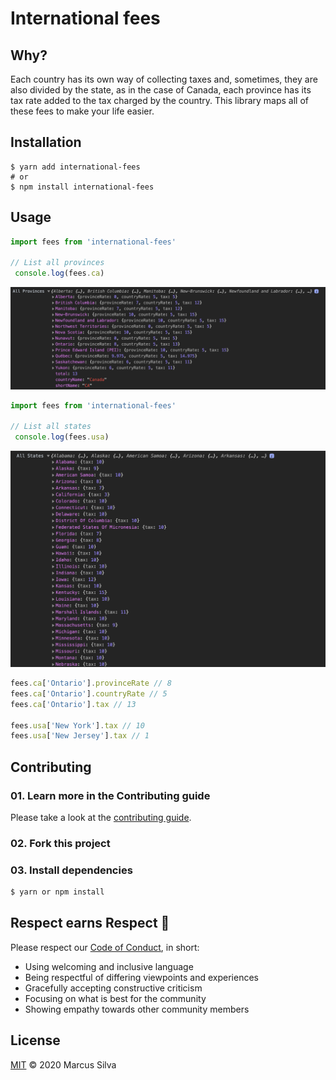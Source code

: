 # International fees

## Why?
Each country has its own way of collecting taxes and, sometimes, they are also divided by the state, as in the case of Canada, each province has its tax rate added to the tax charged by the country. This library maps all of these fees to make your life easier.

## Installation

```shell
$ yarn add international-fees
# or
$ npm install international-fees
```

## Usage


```js
import fees from 'international-fees'

// List all provinces
 console.log(fees.ca)
```
![Canada provinces list](.github/ca-list.png)

```js
import fees from 'international-fees'

// List all states
 console.log(fees.usa)
```
![The USA states list](.github/usa-list.png)


```js
fees.ca['Ontario'].provinceRate // 8
fees.ca['Ontario'].countryRate // 5
fees.ca['Ontario'].tax // 13

fees.usa['New York'].tax // 10
fees.usa['New Jersey'].tax // 1
```

## Contributing

### 01. Learn more in the Contributing guide

Please take a look at the [contributing guide](.github/contributing.md).

### 02. Fork this project

### 03. Install dependencies

```sh
$ yarn or npm install
```

## Respect earns Respect 👏

Please respect our [Code of Conduct](.github/code-of-conduct.md), in short:

- Using welcoming and inclusive language
- Being respectful of differing viewpoints and experiences
- Gracefully accepting constructive criticism
- Focusing on what is best for the community
- Showing empathy towards other community members

## License

[MIT](license) © 2020 Marcus Silva

